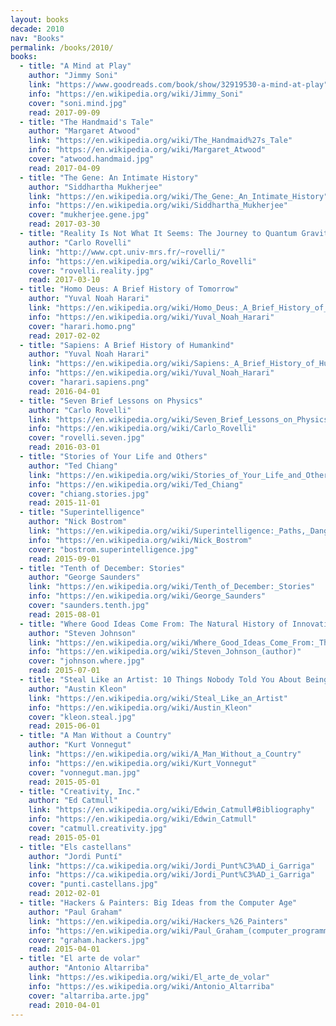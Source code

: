 ```yaml
---
layout: books
decade: 2010
nav: "Books"
permalink: /books/2010/
books:
  - title: "A Mind at Play"
    author: "Jimmy Soni"
    link: "https://www.goodreads.com/book/show/32919530-a-mind-at-play"
    info: "https://en.wikipedia.org/wiki/Jimmy_Soni"
    cover: "soni.mind.jpg"
    read: 2017-09-09
  - title: "The Handmaid's Tale"
    author: "Margaret Atwood"
    link: "https://en.wikipedia.org/wiki/The_Handmaid%27s_Tale"
    info: "https://en.wikipedia.org/wiki/Margaret_Atwood"
    cover: "atwood.handmaid.jpg"
    read: 2017-04-09
  - title: "The Gene: An Intimate History"
    author: "Siddhartha Mukherjee"
    link: "https://en.wikipedia.org/wiki/The_Gene:_An_Intimate_History"
    info: "https://en.wikipedia.org/wiki/Siddhartha_Mukherjee"
    cover: "mukherjee.gene.jpg"
    read: 2017-03-30
  - title: "Reality Is Not What It Seems: The Journey to Quantum Gravity"
    author: "Carlo Rovelli"
    link: "http://www.cpt.univ-mrs.fr/~rovelli/"
    info: "https://en.wikipedia.org/wiki/Carlo_Rovelli"
    cover: "rovelli.reality.jpg"
    read: 2017-03-10
  - title: "Homo Deus: A Brief History of Tomorrow"
    author: "Yuval Noah Harari"
    link: "https://en.wikipedia.org/wiki/Homo_Deus:_A_Brief_History_of_Tomorrow"
    info: "https://en.wikipedia.org/wiki/Yuval_Noah_Harari"
    cover: "harari.homo.png"
    read: 2017-02-02
  - title: "Sapiens: A Brief History of Humankind"
    author: "Yuval Noah Harari"
    link: "https://en.wikipedia.org/wiki/Sapiens:_A_Brief_History_of_Humankind"
    info: "https://en.wikipedia.org/wiki/Yuval_Noah_Harari"
    cover: "harari.sapiens.png"
    read: 2016-04-01
  - title: "Seven Brief Lessons on Physics"
    author: "Carlo Rovelli"
    link: "https://en.wikipedia.org/wiki/Seven_Brief_Lessons_on_Physics"
    info: "https://en.wikipedia.org/wiki/Carlo_Rovelli"
    cover: "rovelli.seven.jpg"
    read: 2016-03-01
  - title: "Stories of Your Life and Others"
    author: "Ted Chiang"
    link: "https://en.wikipedia.org/wiki/Stories_of_Your_Life_and_Others"
    info: "https://en.wikipedia.org/wiki/Ted_Chiang"
    cover: "chiang.stories.jpg"
    read: 2015-11-01
  - title: "Superintelligence"
    author: "Nick Bostrom"
    link: "https://en.wikipedia.org/wiki/Superintelligence:_Paths,_Dangers,_Strategies"
    info: "https://en.wikipedia.org/wiki/Nick_Bostrom"
    cover: "bostrom.superintelligence.jpg"
    read: 2015-09-01
  - title: "Tenth of December: Stories"
    author: "George Saunders"
    link: "https://en.wikipedia.org/wiki/Tenth_of_December:_Stories"
    info: "https://en.wikipedia.org/wiki/George_Saunders"
    cover: "saunders.tenth.jpg"
    read: 2015-08-01
  - title: "Where Good Ideas Come From: The Natural History of Innovation"
    author: "Steven Johnson"
    link: "https://en.wikipedia.org/wiki/Where_Good_Ideas_Come_From:_The_Natural_History_of_Innovation"
    info: "https://en.wikipedia.org/wiki/Steven_Johnson_(author)"
    cover: "johnson.where.jpg"
    read: 2015-07-01
  - title: "Steal Like an Artist: 10 Things Nobody Told You About Being Creative"
    author: "Austin Kleon"
    link: "https://en.wikipedia.org/wiki/Steal_Like_an_Artist"
    info: "https://en.wikipedia.org/wiki/Austin_Kleon"
    cover: "kleon.steal.jpg"
    read: 2015-06-01
  - title: "A Man Without a Country"
    author: "Kurt Vonnegut"
    link: "https://en.wikipedia.org/wiki/A_Man_Without_a_Country"
    info: "https://en.wikipedia.org/wiki/Kurt_Vonnegut"
    cover: "vonnegut.man.jpg"
    read: 2015-05-01
  - title: "Creativity, Inc."
    author: "Ed Catmull"
    link: "https://en.wikipedia.org/wiki/Edwin_Catmull#Bibliography"
    info: "https://en.wikipedia.org/wiki/Edwin_Catmull"
    cover: "catmull.creativity.jpg"
    read: 2015-05-01
  - title: "Els castellans"
    author: "Jordi Puntí"
    link: "https://ca.wikipedia.org/wiki/Jordi_Punt%C3%AD_i_Garriga"
    info: "https://ca.wikipedia.org/wiki/Jordi_Punt%C3%AD_i_Garriga"
    cover: "punti.castellans.jpg"
    read: 2012-02-01
  - title: "Hackers & Painters: Big Ideas from the Computer Age"
    author: "Paul Graham"
    link: "https://en.wikipedia.org/wiki/Hackers_%26_Painters"
    info: "https://en.wikipedia.org/wiki/Paul_Graham_(computer_programmer)"
    cover: "graham.hackers.jpg"
    read: 2015-04-01
  - title: "El arte de volar"
    author: "Antonio Altarriba"
    link: "https://es.wikipedia.org/wiki/El_arte_de_volar"
    info: "https://es.wikipedia.org/wiki/Antonio_Altarriba"
    cover: "altarriba.arte.jpg"
    read: 2010-04-01
---
```

